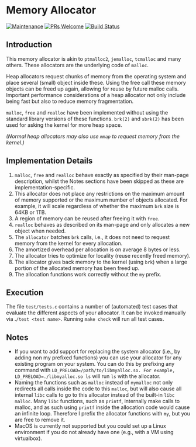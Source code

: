 # Memory Allocator

[![Maintenance][maintain-badge]][maintain-act] [![PRs Welcome][pr-badge]][pr-act] [![Build Status][travisci-badge]][travisci-builds]


## Introduction

This memory allocator is akin to `ptmalloc2`, `jemalloc`, `tcmalloc` and many others. These allocators are the underlying code of `malloc`. 

Heap allocators request chunks of memory from the operating system and place several (small) object inside these. Using the free call these memory objects can be freed up again, allowing for reuse by future malloc calls. Important performance considerations of a heap allocator not only include being fast but also to reduce memory fragmentation.

`malloc`, `free` and `realloc` have been implemented without using the standard library versions of these functions. `brk(2)` and `sbrk(2)` has been used for asking the kernel for more heap space.

*(Normal heap allocators may also use `mmap` to request memory from the kernel.)*

## Implementation Details

1. `malloc`, `free` and `realloc` behave exactly as specified by their man-page description, whilst the Notes sections have been skipped as these are implementation-specific. 
3. This allocator does not place any restrictions on the maximum amount of memory supported or the maximum number of objects allocated. For example, it will scale regardless of whether the maximum `brk` size is 64KB or 1TB.
4. A region of memory can be reused after freeing it with `free`.
5. `realloc` behaves as described on its man-page and only allocates a new object when needed.
6. The `allocator` batches `brk` calls, i.e., it does not need to request memory from the kernel for every allocation.
7. The amortized overhead per allocation is on average 8 bytes or less.
8. The allocator tries to optimize for locality (reuse recently freed memory).
9. The allocator gives back memory to the kernel (using `brk`) when a large portion of the allocated memory has been freed up.
10. The allocation functions work correctly without the `my` prefix.

## Execution

The file `test/tests.c` contains a number of (automated) test cases that evaluate the different aspects of your allocator. It can be invoked manually via .`/test <test name>`. Running `make check` will run all test cases.

## Notes

* If you want to add support for replacing the system allocator (i.e., by adding non my prefixed functions) you can use your allocator for any existing program on your system. You can do this by prefixing any command with `LD_PRELOAD=/path/to/libmyalloc.so. For example, LD_PRELOAD=./libmyalloc.so ls` will run `ls` with the allocator.
* Naming the functions such as `malloc` instead of `mymalloc` not only redirects all calls inside the code to this `malloc`, but will also cause all internal `libc` calls to go to this allocator instead of the built-in `libc` `malloc`. Many `libc` functions, such as `printf`, internally make calls to malloc, and as such using `printf` inside the allocation code would cause an infinite loop. Therefore I prefix the allocator functions with `my`, but you are free to remove it.
* MacOS is currently not supported but you could set up a Linux environment if you do not already have one (e.g., with a VM using virtualbox).

[travisci-badge]: https://travis-ci.com/HongyuHe/memory-allocator.svg?branch=main
[travisci-builds]: https://travis-ci.com/HongyuHe/memory-allocator
[maintain-badge]: https://img.shields.io/badge/Maintained%3F-yes-green.svg
[maintain-act]: https://github.com/HongyuHe/memory-allocator/graphs/commit-activity
[pr-badge]: https://img.shields.io/badge/PRs-welcome-brightgreen.svg?style=flat-square
[pr-act]: http://makeapullrequest.com